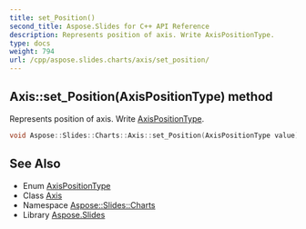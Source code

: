 ```yaml
---
title: set_Position()
second_title: Aspose.Slides for C++ API Reference
description: Represents position of axis. Write AxisPositionType.
type: docs
weight: 794
url: /cpp/aspose.slides.charts/axis/set_position/
---
```

## Axis::set_Position(AxisPositionType) method


Represents position of axis. Write [AxisPositionType](../../axispositiontype/).

```cpp
void Aspose::Slides::Charts::Axis::set_Position(AxisPositionType value) override
```

## See Also

* Enum [AxisPositionType](../axispositiontype/)
* Class [Axis](./)
* Namespace [Aspose::Slides::Charts](../)
* Library [Aspose.Slides](../../)